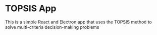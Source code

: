 # TOPSIS App

This is a simple React and Electron app that uses the TOPSIS method to solve multi-criteria decision-making problems
